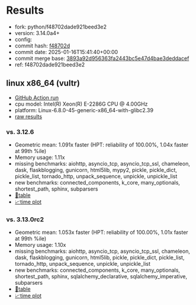 # Results

- fork: python/f48702dade921beed3e2
- version: 3.14.0a4+
- config: 
- commit hash: [f48702d](https://github.com/python/cpython/commit/f48702d)
- commit date: 2025-01-16T15:41:40+00:00
- commit merge base: [3893a92d956363fa2443bc5e47d4bae3deddacef](https://github.com/python/cpython/commit/3893a92d956363fa2443bc5e47d4bae3deddacef)
- ref: f48702dade921beed3e2

## linux x86_64 (vultr)

- [GitHub Action run](https://github.com/facebookexperimental/free-threading-benchmarking/actions/runs/12816543762)
- cpu model: Intel(R) Xeon(R) E-2286G CPU @ 4.00GHz
- platform: Linux-6.8.0-45-generic-x86_64-with-glibc2.39
- [raw results](bm-20250116-vultr-x86_64-python-f48702dade921beed3e2-3.14.0a4%2B-f48702d.json)

### vs. 3.12.6

- Geometric mean: 1.091x faster (HPT: reliability of 100.00%, 1.04x faster at 99th %ile)
- Memory usage: 1.11x
- missing benchmarks: aiohttp, asyncio_tcp, asyncio_tcp_ssl, chameleon, dask, flaskblogging, gunicorn, html5lib, mypy2, pickle, pickle_dict, pickle_list, tornado_http, unpack_sequence, unpickle, unpickle_list
- new benchmarks: connected_components, k_core, many_optionals, shortest_path, sphinx, subparsers
- [📄table](bm-20250116-vultr-x86_64-python-f48702dade921beed3e2-3.14.0a4%2B-f48702d-vs-3.12.6.md)
- [📈time plot](bm-20250116-vultr-x86_64-python-f48702dade921beed3e2-3.14.0a4%2B-f48702d-vs-3.12.6.svg)

### vs. 3.13.0rc2

- Geometric mean: 1.053x faster (HPT: reliability of 100.00%, 1.01x faster at 99th %ile)
- Memory usage: 1.10x
- missing benchmarks: aiohttp, asyncio_tcp, asyncio_tcp_ssl, chameleon, dask, flaskblogging, gunicorn, html5lib, pickle, pickle_dict, pickle_list, tornado_http, unpack_sequence, unpickle, unpickle_list
- new benchmarks: connected_components, k_core, many_optionals, shortest_path, sphinx, sqlalchemy_declarative, sqlalchemy_imperative, subparsers
- [📄table](bm-20250116-vultr-x86_64-python-f48702dade921beed3e2-3.14.0a4%2B-f48702d-vs-3.13.0rc2.md)
- [📈time plot](bm-20250116-vultr-x86_64-python-f48702dade921beed3e2-3.14.0a4%2B-f48702d-vs-3.13.0rc2.svg)

